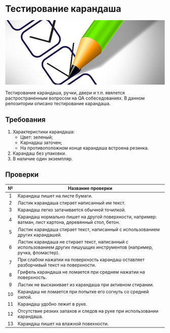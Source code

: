# Тестирование карандаша

<img src="icon/pensil.jpg">

Тестирование карандаша, ручки, двери и т.п. явялется растространенным вопросом на QA собеседованиях. В данном репозитории описано тестирование карандаша.

## Требования

1. Характеристики карандаша:
    * Цвет: зеленый;
    * Карнадаш заточен;
    * На противоположном конце карандаша встроена резинка.
2. Карандаш без упаковки.
3. В наличие один экземпляр.

## Проверки

|№|Название проверки|
|:-:|--------------|
|1|Карандаш пишет на листе бумаги.|
|2|Ластик карандаша стирает написанный им текст.|
|3|Карандаш легко затачивается обычной точилкой.|
|4|Карандаш нормально пишет на другой поверхности, например: ватман, лист картона, деревянный стол, бетон.|
|5|Ластик карандаша стирает текст, написанный с использованием других карандашей.|
|6|Ластик карандаша не стирает текст, написанный с использованием других пишушщих инструментов (например, ручка, фломастер).|
|7|При слабом нажатии на поверхность карандаш оставляет разборчивый текст на поверхности.|
|8|Грифель карандаша не ломается при среднем нажатии на поверхность.|
|9|Ластик не выскакивает из карандаша при активном стирании.|
|10|Карандаш не ломается при попытке его согнуть со средней силой.|
|11|Карандаш удобно лежит в руке.|
|12|Отсутствие резких запахов и следов на руке при использовании карандаша.|
|13|Карандаш пишет на влажной повехности.|
